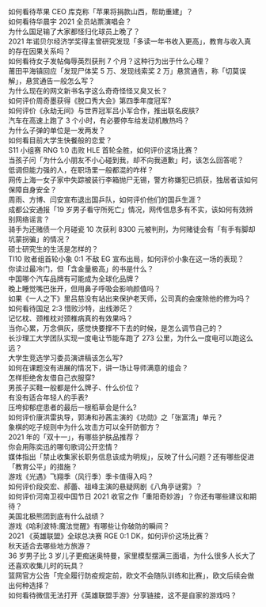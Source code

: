 如何看待苹果 CEO 库克称「苹果将捐款山西，帮助重建」？  
如何看待华晨宇 2021 全员站票演唱会？  
为什么国足输了大家都怪归化球员上晚了？  
2021 年诺贝尔经济学奖得主曾研究发现「多读一年书收入更高」，教育与收入真的存在因果关系吗？  
如何看待女子发帖侮辱英烈获刑 7 个月？这种行为出于什么心理？  
莆田平海镇回应「发现尸体奖 5 万、发现线索奖 2 万」悬赏通告，称「切莫误解」，悬赏通告一般怎么写？  
为什么现在的网文新书名字这么奇奇怪怪又臭又长？  
如何评价周奇墨获得《脱口秀大会》第四季年度冠军?  
如何评价《永劫无间》与世界冠军吕小军合作，推出联名皮肤?  
汽车在高速上跑了 3 个小时，有必要停车给发动机散热吗？  
为什么子弹的单位是一发两发？  
如何看目前大学生快餐般的恋爱？  
S11 小组赛 RNG 1:0 击败 HLE 首轮全胜，如何评价这场比赛？  
当孩子问「为什么小朋友不小心碰到我，却不向我道歉」时，该怎么回答呢？  
低调但能力强的人，在职场里一般都混的咋样？  
网传上海一女子家中失踪被装行李箱抛尸无锡，警方称嫌犯已抓获，独居者该如何保障自身安全？  
周雨、方博、闫安宣布退出国乒队，如何评价他们的国乒生涯？  
成都公安通报「19 岁男子看守所死亡」情况，网传信息多有不实，该如何有效辨别网络谣言？  
骑手为还赌债一个月碰瓷 10 次获利 8300 元被判刑，为何赌徒会有「有手有脚却坑蒙拐骗」的情况？  
硕士研究生的生活是怎样的？  
TI10 败者组首轮小象 0:1 不敌 EG 宣布出局，如何评价小象在这一场的表现？  
你读过最冷门，但「含金量极高」的书是什么？  
中国哪个汽车品牌有可能成为全球化品牌？  
晚上睡觉嘴巴张开，但用鼻子呼吸会影响颜值吗？  
如果《一人之下》里吕慈没有站出来保护老天师，公司真的会废除他的修为吗？  
如何看待国足 2:3 惜败沙特，出线渺茫？  
记忆枕、颈椎枕对颈椎病真的有效果吗？  
当你心累，万念俱灰，感觉快要撑不下去的时候，是怎么调节自己的？  
长沙理工大学团队实现一度电让节能车跑了 273 公里，为什么一度电可以跑这么远？  
大学生竞选学习委员演讲稿该怎么写?  
如何在课题没有进展的情况下，讲一场让导师满意的组会？  
怎样拒绝舍友借自己衣服穿?  
男孩子买鞋一般都是什么牌子、什么价位？  
有没有适合年轻人的手表?  
压垮抑郁症患者的最后一根稻草会是什么?  
如何评价康洪雷执导，郭涛和孙茜主演的《功勋》之「张富清」单元？  
象棋的吃子规则中为什么攻击方可以全歼防御方？  
2021 年的「双十一」，有哪些护肤品推荐？  
你会用陈奕迅的哪句歌词公开恋情？  
媒体指出「禁止收集家长职务信息该成为明规」，反映了什么问题？还有哪些促进「教育公平」的措施？  
游戏《光遇》飞翔季（风行季）季卡值得入吗？  
如何评价段奕宏、郝蕾、祖峰主演的悬疑网剧《八角亭谜雾》？  
如何评价河南卫视中国节日 2021 收官之作「重阳奇妙游」？你还有哪些建议和期待？  
美国北极熊团到底有什么战绩？  
游戏《哈利波特:魔法觉醒》有哪些让你破防的瞬间？  
2021 《英雄联盟》全球总决赛 RGE 0:1 DK，如何评价这场比赛？  
秋天适合去哪些地方旅游？  
36 岁男子比 3 岁儿子更痴迷奥特曼，家里模型摆满三面墙，为什么很多人长大了还喜欢收集儿时的玩具？  
篮网官方公告「完全履行防疫规定前，欧文不会随队训练和比赛」，欧文后续会做出何种选择？  
如何看待微信无法打开《英雄联盟手游》分享链接，这不是自家的游戏吗？  
